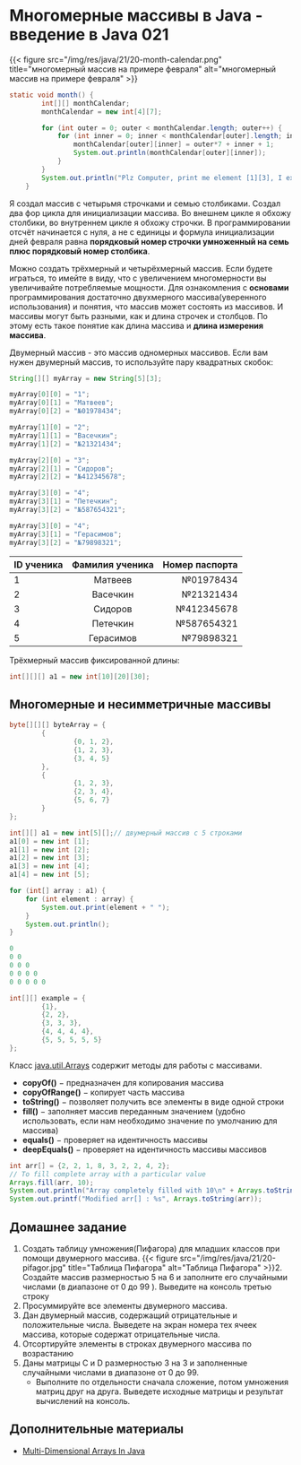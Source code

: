 # Многомерные массивы в Java - введение в Java 021

{{< figure src="/img/res/java/21/20-month-calendar.png" title="многомерный массив на примере февраля" alt="многомерный массив на примере февраля" >}}

```Java
static void month() {
        int[][] monthCalendar;
        monthCalendar = new int[4][7];

        for (int outer = 0; outer < monthCalendar.length; outer++) {
            for (int inner = 0; inner < monthCalendar[outer].length; inner++) {
                monthCalendar[outer][inner] = outer*7 + inner + 1;
                System.out.println(monthCalendar[outer][inner]);
            }
        }
        System.out.println("Plz Computer, print me element [1][3], I expect 11: " + monthCalendar[1][3]);
    }
```

Я создал массив с четырьмя строчками и семью столбиками. Создал два фор цикла для инициализации массива. Во внешнем цикле я обхожу столбики, во внутреннем цикле я обхожу строчки. В программировании отсчёт начинается с нуля, а не с единицы и формула инициализации дней февраля равна __порядковый номер строчки умноженный на семь плюс порядковый номер столбика__.

Можно создать трёхмерный и четырёхмерный массив. Если будете играться, то имейте в виду, что с увеличением многомерности вы увеличивайте потребляемые мощности. Для ознакомления с **основами** программирования достаточно двухмерного массива(уверенного использования) и понятия, что массив может состоять из массивов. И массивы могут быть разными, как и длина строчек и столбцов. По этому есть такое понятие как длина массива и **длина измерения массива**.


Двумерный массив - это массив одномерных массивов. Если вам нужен двумерный массив, то используйте пару квадратных скобок:

```Java
String[][] myArray = new String[5][3];

myArray[0][0] = "1";
myArray[0][1] = "Матвеев";
myArray[0][2] = "№01978434";

myArray[1][0] = "2";
myArray[1][1] = "Васечкин";
myArray[1][2] = "№21321434";

myArray[2][0] = "3";
myArray[2][1] = "Сидоров";
myArray[2][2] = "№412345678";

myArray[3][0] = "4";
myArray[3][1] = "Петечкин";
myArray[3][2] = "№587654321";

myArray[3][0] = "4";
myArray[3][1] = "Герасимов";
myArray[3][2] = "№79898321";
```


|ID ученика| Фамилия ученика | Номер паспорта|
|:----|:----:|----:|
|1|Матвеев|№01978434|
|2|Васечкин|№21321434|
|3|Сидоров|№412345678|
|4|Петечкин|№587654321|
|5|Герасимов|№79898321|

Трёхмерный массив фиксированной длины:

```java
int[][][] a1 = new int[10][20][30];
```

## Многомерные и несимметричные массивы

```java
byte[][][] byteArray = {
        {
                {0, 1, 2},
                {1, 2, 3},
                {3, 4, 5}
        },
        {
                {1, 2, 3},
                {2, 3, 4},
                {5, 6, 7}
        }
};
```

```Java
int[][] a1 = new int[5][];// двумерный массив с 5 строками
a1[0] = new int [1];
a1[1] = new int [2];
a1[2] = new int [3];
a1[3] = new int [4];
a1[4] = new int [5];

for (int[] array : a1) {
    for (int element : array) {
        System.out.print(element + " ");
    }
    System.out.println();
}

0
0 0
0 0 0
0 0 0 0
0 0 0 0 0
```

```Java
int[][] example = {
        {1},
        {2, 2},
        {3, 3, 3},
        {4, 4, 4, 4},
        {5, 5, 5, 5, 5}
};
```

Класс [java.util.Arrays](https://docs.oracle.com/javase/8/docs/api/java/util/Arrays.html) содержит методы для работы с массивами.

- **copyOf()** − предназначен для копирования массива
- **copyOfRange()** − копирует часть массива
- **toString()** − позволяет получить все элементы в виде одной строки
- **fill()** − заполняет массив переданным значением (удобно использовать, если нам необходимо значение по умолчанию для массива)
- **equals()** − проверяет на идентичность массивы
- **deepEquals()** − проверяет на идентичность массивы массивов

```Java
int arr[] = {2, 2, 1, 8, 3, 2, 2, 4, 2};
// To fill complete array with a particular value 
Arrays.fill(arr, 10);
System.out.println("Array completely filled with 10\n" + Arrays.toString(arr));
System.out.printf("Modified arr[] : %s", Arrays.toString(arr));
```

## Домашнее задание

1. Создать таблицу умножения(Пифагора) для младших классов при помощи двумерного массива.
{{< figure src="/img/res/java/21/20-pifagor.jpg" title="Таблица Пифагора" alt="Таблица Пифагора" >}}2. Создайте массив размерностью 5 на 6 и заполните его случайными числами (в диапазоне от 0 до 99 ).  Выведите на консоль третью строку
3. Просуммируйте все элементы двумерного массива.
4. Дан двумерный массив, содержащий отрицательные и положительные числа. Выведете на экран номера тех ячеек массива, которые содержат отрицательные числа.
5. Отсортируйте элементы в строках двумерного массива по возрастанию
6. Даны матрицы С и D размерностью 3 на 3 и заполненные случайными числами в диапазоне  от 0 до 99. 
    - Выполните по отдельности сначала сложение, потом умножения матриц друг на друга. Выведете исходные матрицы и результат вычислений на консоль.

## Дополнительные материалы

- [Multi-Dimensional Arrays In Java](https://www.baeldung.com/java-jagged-arrays)

